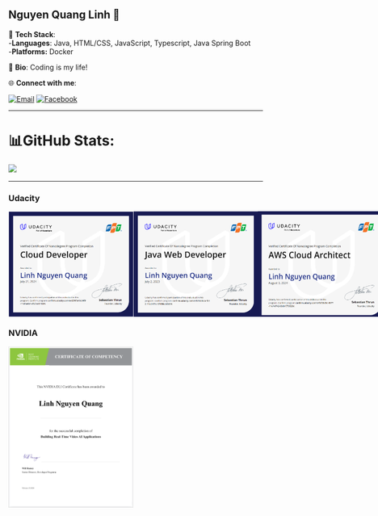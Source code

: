 ## Nguyen Quang Linh 💛

🔭 **Tech Stack**: <br/>
-**Languages**:  Java, HTML/CSS, JavaScript, Typescript, Java Spring Boot<br/>
-**Platforms:** Docker

📖 **Bio**:
Coding is my life!

🌐 **Connect with me**:

[![Email](https://img.shields.io/badge/Email-quanglinhh2x%40gmail.com-blue)](mailto:quanglinhh2x@gmail.com)
[![Facebook](https://img.shields.io/badge/Facebook-%40quanglinh2x-blue?logo=facebook)](https://www.facebook.com/quanglinh2x)

---

# 📊**GitHub Stats**:

![](https://github-readme-stats.vercel.app/api?username=0xlinhnq&theme=default&hide_border=false&include_all_commits=false&count_private=false)<br/>

---

### Udacity

<div style="display: flex">
    <img src="images/UDACITY/Udaicity_Cloud_Developer.png" alt="Image 1" style="display: inline-block; width: 49%"/>
    <img src="images/UDACITY/Udacity_Java_Web.png" alt="Image 2" style="display: inline-block; width: 49%;"/>
    <img src="images/UDACITY/Udacity_Cloud_Architect.png" alt="Image 2" style="display: inline-block; width: 49%;"/>
</div>

### NVIDIA

<div style="display: flex">
    <img src="images/NVIDIA/NVIDIA.png" alt="Image 1" style="display: inline-block; width: 49%"/>
</div>
